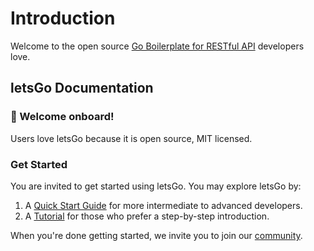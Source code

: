 # Introduction 

Welcome to the open source [Go Boilerplate for RESTful API](https://github.com/sab94/letsGo) developers love.

## letsGo Documentation

### 👋 Welcome onboard!

Users love letsGo because it is open source, MIT licensed. 

### Get Started

You are invited to get started using letsGo. You may explore letsGo by:

1. A [Quick Start Guide](../getting-started/quick-start.html) for more intermediate to advanced developers.
2. A [Tutorial](../getting-started/quick-start-tutorial.html) for those who prefer a step-by-step introduction.

When you're done getting started, we invite you to join our [community](https://letsgo.io). 


